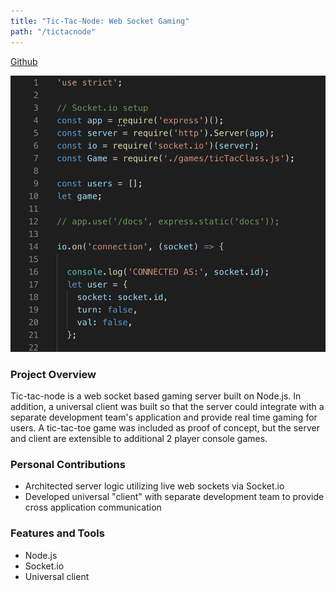```yaml
---
title: "Tic-Tac-Node: Web Socket Gaming"
path: "/tictacnode"
---
```

[Github](https://github.com/band-camp/301-final-project)

![](./images/tictacnode.png)

### Project Overview
Tic-tac-node is a web socket based gaming server built on Node.js. In addition, a universal client was built so that the server could integrate with a separate development team's application and provide real time gaming for users. A tic-tac-toe game was included as proof of concept, but the server and client are extensible to additional 2 player console games.

### Personal Contributions
- Architected server logic utilizing live web sockets via Socket.io
- Developed universal "client" with separate development team to provide cross application communication

### Features and Tools
- Node.js
- Socket.io
- Universal client
